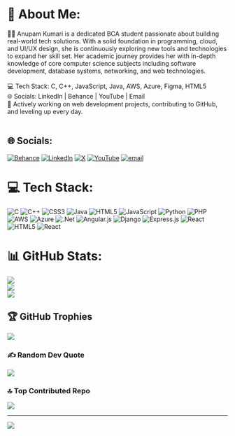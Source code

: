# 💫 About Me:
👩‍💻 Anupam Kumari is a dedicated BCA student passionate about building real-world tech solutions. With a solid foundation in programming, cloud, and UI/UX design, she is continuously exploring new tools and technologies to expand her skill set. Her academic journey provides her with in-depth knowledge of core computer science subjects including software development, database systems, networking, and web technologies.<br><br>💻 Tech Stack: C, C++, JavaScript, Java, AWS, Azure, Figma, HTML5<br>🌐 Socials: LinkedIn | Behance | YouTube | Email<br>🚀 Actively working on web development projects, contributing to GitHub, and leveling up every day.<br><br>


## 🌐 Socials:
[![Behance](https://img.shields.io/badge/Behance-1769ff?logo=behance&logoColor=white)](https://behance.net/https://www.behance.net/anupampathak3106) [![LinkedIn](https://img.shields.io/badge/LinkedIn-%230077B5.svg?logo=linkedin&logoColor=white)](https://www.linkedin.com/in/anupam-kumari3106/) [![X](https://img.shields.io/badge/X-black.svg?logo=X&logoColor=white)](https://x.com/https://x.com/Anupam3106) [![YouTube](https://img.shields.io/badge/YouTube-%23FF0000.svg?logo=YouTube&logoColor=white)](https://youtube.com/@anupampathak140?si=zA1Nk1Gf0wuUpbmM) [![email](https://img.shields.io/badge/Email-D14836?logo=gmail&logoColor=white)](mailto:anupampathak3106@gmail.com) 

# 💻 Tech Stack:
![C](https://img.shields.io/badge/c-%2300599C.svg?style=for-the-badge&logo=c&logoColor=white) ![C++](https://img.shields.io/badge/c++-%2300599C.svg?style=for-the-badge&logo=c%2B%2B&logoColor=white) ![CSS3](https://img.shields.io/badge/css3-%231572B6.svg?style=for-the-badge&logo=css3&logoColor=white) ![Java](https://img.shields.io/badge/java-%23ED8B00.svg?style=for-the-badge&logo=openjdk&logoColor=white) ![HTML5](https://img.shields.io/badge/html5-%23E34F26.svg?style=for-the-badge&logo=html5&logoColor=white) ![JavaScript](https://img.shields.io/badge/javascript-%23323330.svg?style=for-the-badge&logo=javascript&logoColor=%23F7DF1E) ![Python](https://img.shields.io/badge/python-3670A0?style=for-the-badge&logo=python&logoColor=ffdd54) ![PHP](https://img.shields.io/badge/php-%23777BB4.svg?style=for-the-badge&logo=php&logoColor=white) ![AWS](https://img.shields.io/badge/AWS-%23FF9900.svg?style=for-the-badge&logo=amazon-aws&logoColor=white) ![Azure](https://img.shields.io/badge/azure-%230072C6.svg?style=for-the-badge&logo=microsoftazure&logoColor=white) ![.Net](https://img.shields.io/badge/.NET-5C2D91?style=for-the-badge&logo=.net&logoColor=white) ![Angular.js](https://img.shields.io/badge/angular.js-%23E23237.svg?style=for-the-badge&logo=angularjs&logoColor=white) ![Django](https://img.shields.io/badge/django-%23092E20.svg?style=for-the-badge&logo=django&logoColor=white) ![Express.js](https://img.shields.io/badge/express.js-%23404d59.svg?style=for-the-badge&logo=express&logoColor=%2361DAFB) ![React](https://img.shields.io/badge/react-%2320232a.svg?style=for-the-badge&logo=react&logoColor=%2361DAFB) ![HTML5](https://img.shields.io/badge/html5-%23E34F26.svg?style=for-the-badge&logo=html5&logoColor=white) ![React](https://img.shields.io/badge/react-%2320232a.svg?style=for-the-badge&logo=react&logoColor=%2361DAFB)
# 📊 GitHub Stats:
![](https://github-readme-stats.vercel.app/api?username=anupam3106&theme=dark&hide_border=false&include_all_commits=false&count_private=false)<br/>
![](https://nirzak-streak-stats.vercel.app/?user=anupam3106&theme=dark&hide_border=false)<br/>
![](https://github-readme-stats.vercel.app/api/top-langs/?username=anupam3106&theme=dark&hide_border=false&include_all_commits=false&count_private=false&layout=compact)

## 🏆 GitHub Trophies
![](https://github-profile-trophy.vercel.app/?username=anupam3106&theme=radical&no-frame=false&no-bg=true&margin-w=4)

### ✍️ Random Dev Quote
![](https://quotes-github-readme.vercel.app/api?type=horizontal&theme=radical)

### 🔝 Top Contributed Repo
![](https://github-contributor-stats.vercel.app/api?username=anupam3106&limit=5&theme=dark&combine_all_yearly_contributions=true)

---
[![](https://visitcount.itsvg.in/api?id=anupam3106&icon=0&color=0)](https://visitcount.itsvg.in)

<!-- Proudly created with GPRM ( https://gprm.itsvg.in ) -->
